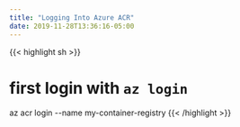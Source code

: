 ```yaml
---
title: "Logging Into Azure ACR"
date: 2019-11-28T13:36:16-05:00
---
```


{{< highlight sh >}}
# first login with `az login`
az acr login --name my-container-registry
{{< /highlight >}}
